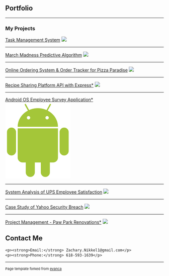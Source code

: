 
## Portfolio

---

### My Projects 

[Task Management System](https://github.com/ZacNik/TaskManagerApplication)
<img src="images/dummy_thumbnail.jpg?raw=true"/>

---
[March Madness Predictive Algorithm](https://github.com/ZacNik/MachineLearningWork)
<img src="images/dummy_thumbnail.jpg?raw=true"/>

---
[Online Ordering System & Order Tracker for Pizza Paradise](https://github.com/ZacNik/PizzaParadise)
<img src="images/dummy_thumbnail.jpg?raw=true"/>

---
[Recipe Sharing Platform API with Express*](https://github.com/ZacNik/PizzaParadise)
<img src="images/dummy_thumbnail.jpg?raw=true"/>

---
[Android OS Employee Survey Application*](https://github.com/ZacNik/PizzaParadise)
<br>
<img src="images/android.png?raw=true"/>

---
[System Analysis of UPS Employee Satisfaction](https://github.com/ZacNik/SystemAnalysisOfUPSWorkEnvironment)
<img src="images/dummy_thumbnail.jpg?raw=true"/>

---
[Case Study of Yahoo Security Breach](https://github.com/ZacNik/YahooSecurityBreachCaseStudy)
<img src="images/dummy_thumbnail.jpg?raw=true"/>

---
[Project Management - Paw Park Renovations*](https://github.com/ZacNik/PizzaParadise)
<img src="images/dummy_thumbnail.jpg?raw=true"/>

## Contact Me

<div class="contact-section">
    
    <p><strong>Email:</strong> Zachary.Nikkel1@gmail.com</p>
    <p><strong>Phone:</strong> 618-593-1639</p>
</div>


---
<p style="font-size:11px">Page template forked from <a href="https://github.com/evanca/quick-portfolio">evanca</a></p>
<!-- Remove above link if you don't want to attibute -->

